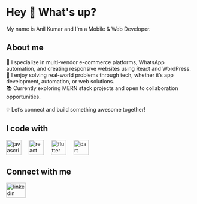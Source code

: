 <h1 align="left">Hey 👋 What's up?</h1>

<p align="left">My name is Anil Kumar and I'm a Mobile & Web Developer.</p>

<h2 align="left">About me</h2>

<p align="left">
  🚀 I specialize in multi-vendor e-commerce platforms, WhatsApp automation, and creating responsive websites using React and WordPress.<br>
  🌟 I enjoy solving real-world problems through tech, whether it’s app development, automation, or web solutions.<br>
  📚 Currently exploring MERN stack projects and open to collaboration opportunities.<br><br>
  💡 Let’s connect and build something awesome together!
</p>

<h2 align="left">I code with</h2>

<div align="left">
  <img src="https://cdn.jsdelivr.net/gh/devicons/devicon/icons/javascript/javascript-original.svg" height="40" alt="javascript logo" />
  <img width="12" />
  <img src="https://cdn.jsdelivr.net/gh/devicons/devicon/icons/react/react-original.svg" height="40" alt="react logo" />
  <img width="12" />
  <img src="https://cdn.jsdelivr.net/gh/devicons/devicon/icons/flutter/flutter-original.svg" height="40" alt="flutter logo" />
  <img width="12" />
  <img src="https://cdn.jsdelivr.net/gh/devicons/devicon/icons/dart/dart-original.svg" height="40" alt="dart logo" />
</div>

<h2 align="left">Connect with me</h2>

<div align="left">
  <a href="https://www.linkedin.com/in/anilkumar3101/" target="_blank">
    <img src="https://raw.githubusercontent.com/maurodesouza/profile-readme-generator/master/src/assets/icons/social/linkedin/default.svg" width="52" height="40" alt="linkedin logo" />
  </a>
</div>
